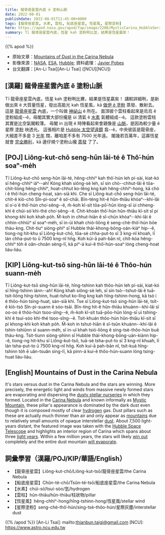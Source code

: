 ```yaml
---
title: 龍骨座星雲內底 ê 塗粉山脈
date: 2022-08-01
publishdate: 2022-08-01T11:45:00+0800
tags: [龍骨座星雲, 水素, 雲柱, 船底座星雲, 恆星風, 星際塗粉]
hero: https://apod.nasa.gov/apod/fap/image/2208/MysticCarina_HubbleSerrano_960.jpg
summary: Tī 龍骨座星雲內底，恆星 kah 塗粉咧比並，結果是恆星贏矣！
---
```


{{% apod %}}

- 原始文章：[Mountains of Dust in the Carina Nebula](https://apod.nasa.gov/apod/ap220801.html)
- 影像來源：[NASA](https://www.nasa.gov/), [ESA](https://www.esa.int/), [Hubble](https://www.nasa.gov/mission_pages/hubble/about); 資料處理：[Javier Pobes](https://www.instagram.com/javierpobes/)
- 台文翻譯：[An-Li Tsai][An-Li Tsai] ([NCU][NCU])

## [漢羅] 龍骨座星雲內底 ê 塗粉山脈
Tī 龍骨座星雲內底，恆星 kah 塗粉咧比賽，結果是恆星贏矣！
講較詳細咧，是新做出來 ê 大質量恆星，發出高能光 kah 恆星風，kā [做伊 ê 塗粉][dusty stellar nurseries] 蒸發、散射去。
這是 [龍骨座星雲][Carina Nebula] 內底，一个叫做 [神祕山][Mystic Mountain] ê 所在。
面頂彼个雲柱看起來是烏烏 ê 塗粉組成--ê，毋閣其實大部份攏是 ùi 清氣 ê [水素][hydrogen] 氣體組成--ê。
這款塗粉雲柱其實是比空氣閣較薄。
毋閣 in 出現 ê 時陣看起來會親像是 [山脈][mountains]，是因為較少量 ê 星際 [塗粉][dust] 袂透光。
這張相片是 [Hubble 太空望遠鏡][Hubble Space Telescope] 翕--ê，中央彼區是龍骨座，大細差不多是 3 [光年][light years] 闊，離咱差不多有 7500 光年遠。
閣幾若百萬年，這寡恆星就會 [完全勝利][win out]，kā 邊仔規个塗粉山攏 [蒸發][will evaporate] 了了。

## [POJ] Liông-kut-chō seng-hûn lāi-té ê Thô͘-hún soaⁿ-me̍h
Tī Liông-kut-chō seng-hûn lāi-té, hêng-chhiⁿ kah thô͘-hún leh pí-sài, kiat-kó sī hêng-chhiⁿ iáⁿ--ah!
Kóng khah siông-sè leh, sī sin chò--chhut-lâi ê tōa-chit-liōng hêng-chhiⁿ, hoat-chhut ko-lêng kng kah hêng-chhiⁿ-hong, kā chò i ê thô͘-hún cheng-hoat, sàn-siā khì.
Che sī Liông-kut-chō seng-hûn lāi-té, chi̍t-ê kiò-chò Sîn-pì-soaⁿ ê só͘-chāi.
Bīn-téng hit-ê hûn-thiāu khòaⁿ--khí-lâi sī o͘-o͘ ê thô͘-hún cho͘-sêng--ê, m̄-koh kî-si̍t tōa-pō͘-hūn lóng-sī ùi chheng-khì ê chúi-sò͘ khì-thé cho͘-sêng--ê.
Chit-khoán thô͘-hún hûn-thiāu kî-si̍t sī pí khong-khì koh khah po̍h.
M̄-koh in chhut-hiān ê sî-chūn khòaⁿ--khí-lâi ē chhin-chhiūⁿ sī soaⁿ-me̍h, sī in-ūi khah chió-liōng ê seng-chè-thô͘-hún bōe thàu-kng.
Chit-tiuⁿ siòng-phìⁿ sī Hubble thài-khong-bōng-oán-kiàⁿ hip--ê, tiong-ng hit-khu sī Liông-kut-chō, tōa-sè chha-put-to sī 3 kng-nî khoah, lī lán chha-put-to ū 7500 kng-nî hn̄g.
Koh kúi-ā pah-bān nî, chit-kóa hêng-chhiⁿ to̍h ē oân-choân sèng-lī, kā piⁿ-á kui-ê thô͘-hún-soaⁿ lóng cheng-hoat liáu-liáu.

## [KIP] Liông-kut-tsō sing-hûn lāi-té ê Thôo-hún suann-me̍h
Tī Liông-kut-tsō sing-hûn lāi-té, hîng-tshinn kah thôo-hún leh pí-sài, kiat-kó sī hîng-tshinn iánn--ah!
Kóng khah siông-sè leh, sī sin tsò--tshut-lâi ê tuā-tsit-liōng hîng-tshinn, huat-tshut ko-lîng kng kah hîng-tshinn-hong, kā tsò i ê thôo-hún tsing-huat, sàn-siā khì.
Tse sī Liông-kut-tsō sing-hûn lāi-té, tsi̍t-ê kiò-tsò Sîn-pì-suann ê sóo-tsāi.
Bīn-tíng hit-ê hûn-thiāu khuànn--khí-lâi sī oo-oo ê thôo-hún tsoo-sîng--ê, m̄-koh kî-si̍t tuā-pōo-hūn lóng-sī uì tshing-khì ê tsuí-sòo khì-thé tsoo-sîng--ê.
Tsit-khuán thôo-hún hûn-thiāu kî-si̍t sī pí khong-khì koh khah po̍h.
M̄-koh in tshut-hiān ê sî-tsūn khuànn--khí-lâi ē tshin-tshiūnn sī suann-me̍h, sī in-uī khah tsió-liōng ê sing-tsè-thôo-hún buē thàu-kng.
Tsit-tiunn siòng-phìnn sī Hubble thài-khong-bōng-uán-kiànn hip--ê, tiong-ng hit-khu sī Liông-kut-tsō, tuā-sè tsha-put-to sī 3 kng-nî khuah, lī lán tsha-put-to ū 7500 kng-nî hn̄g.
Koh kuí-ā pah-bān nî, tsit-kuá hîng-tshinn to̍h ē uân-tsuân sìng-lī, kā pinn-á kui-ê thôo-hún-suann lóng tsing-huat liáu-liáu.

## [English] Mountains of Dust in the Carina Nebula
It's stars versus dust in the Carina Nebula and the stars are winning.
More precisely, the energetic light and winds from massive newly formed stars are evaporating and dispersing the [dusty stellar nurseries][dusty stellar nurseries] in which they formed.
Located in the [Carina Nebula][Carina Nebula] and known informally as [Mystic Mountain][Mystic Mountain], these pillar's appearance is dominated by the dark dust even though it is composed mostly of clear [hydrogen][hydrogen] gas.
Dust pillars such as these are actually much thinner than air and only appear as [mountains][mountains] due to relatively small amounts of opaque interstellar [dust][dust].
About 7,500 light-years distant, the featured image was taken with the [Hubble Space Telescope][Hubble Space Telescope] and highlights an interior region of Carina which spans about three [light years][light years].
Within a few million years, the stars will likely [win out][win out] completely and the entire dust mountain [will evaporate][will evaporate].

## 詞彙學習（漢羅/POJ/KIP/華語/English）
- 【龍骨座星雲】Liông-kut-chō/Liông-kut-tsō/龍骨座星雲/the Carina Nebula
- 【船底座星雲】Chûn-té-chō/Tsûn-té-tsō/船底座星雲/the Carina Nebula
- 【水素】chúi-sò͘/tsuí-sòo/氫/hydrogen
- 【雲柱】hûn-thiāu/hûn-thiāu/柱狀物/pillar
- 【恆星風】hêng-chhiⁿ-hong/hîng-tshinn-hong/恆星風/stellar wind
- 【星際塗粉】seng-chè-thô͘-hún/sing-tsè-thôo-hún/星際灰塵/interstellar dust


{{% /apod %}}
[An-Li Tsai]: mailto:thianbun.taigi@gmail.com
[NCU]: https://www.astro.ncu.edu.tw

[copyright]: https://apod.nasa.gov/apod/fap/lib/about_apod.html#srapply

[dusty stellar nurseries]:https://apod.nasa.gov/apod/ap061022.html
[Carina Nebula]:https://apod.nasa.gov/apod/ap090524.html
[Mystic Mountain]:https://hubblesite.org/image/2707/news_release/2010-13
[hydrogen]:http://apod.nasa.gov/rjn/apod/lib/lament.html
[mountains]:https://apod.nasa.gov/apod/ap100426.html
[dust]:http://espg.sr.unh.edu/ism/what1.html#dust
[Hubble Space Telescope]:https://hubblesite.org/mission-and-telescope
[light years]:https://spaceplace.nasa.gov/light-year/en/
[win out]:https://www.barnorama.com/wp-content/images/2013/01/Cats-Standing/30-Cats-Standing.jpg
[will evaporate]:https://www.youtube.com/watch?v=C_iAYY3HuSM
